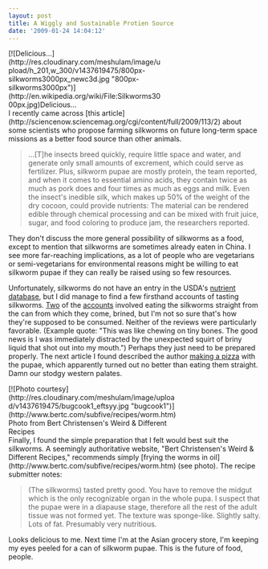 ```yaml
---
layout: post
title: A Wiggly and Sustainable Protien Source
date: '2009-01-24 14:04:12'
---
```



<div class="wp-caption aligncenter" id="attachment_213" style="width: 310px">[![Delicious...](http://res.cloudinary.com/meshulam/image/upload/h_201,w_300/v1437619475/800px-silkworms3000px_newc3d.jpg "800px-silkworms3000px")](http://en.wikipedia.org/wiki/File:Silkworms3000px.jpg)Delicious...

</div>I recently came across [this article](http://sciencenow.sciencemag.org/cgi/content/full/2009/113/2) about some scientists who propose farming silkworms on future long-term space missions as a better food source than other animals.

> ...[T]he insects breed quickly, require little space and water, and generate only small amounts of excrement, which could serve as fertilizer. Plus, silkworm pupae are mostly protein, the team reported, and when it comes to essential amino acids, they contain twice as much as pork does and four times as much as eggs and milk. Even the insect's inedible silk, which makes up 50% of the weight of the dry cocoon, could provide nutrients: The material can be rendered edible through chemical processing and can be mixed with fruit juice, sugar, and food coloring to produce jam, the researchers reported.

They don't discuss the more general possibility of silkworms as a food, except to mention that silkworms are sometimes already eaten in China. I see more far-reaching implications, as a lot of people who are vegetarians or semi-vegetarians for environmental reasons might be willing to eat silkworm pupae if they can really be raised using so few resources.

Unfortunately, silkworms do not have an entry in the USDA's [nutrient database](http://www.nal.usda.gov/fnic/foodcomp/search/), but I did manage to find a few firsthand accounts of tasting silkworms. [Two](http://www.thesneeze.com/mt-archives/000398.php) of the [accounts](http://www.riverfronttimes.com/2008-01-23/restaurants/keep-it-down/) involved eating the silkworms straight from the can from which they come, brined, but I'm not so sure that's how they're supposed to be consumed. Neither of the reviews were particularly favorable. (Example quote: "This was like chewing on tiny bones. The good news is I was immediately distracted by the unexpected squirt of briny liquid that shot out into my mouth.") Perhaps they just need to be prepared properly. The next article I found described the author [making a pizza](http://www.blogjam.com/2007/06/28/silkworm-pupa-pizza/) with the pupae, which apparently turned out no better than eating them straight. Damn our stodgy western palates.

<div class="wp-caption alignright" id="attachment_212" style="width: 335px">[![Photo courtesy](http://res.cloudinary.com/meshulam/image/upload/v1437619475/bugcook1_eftsyy.jpg "bugcook1")](http://www.bertc.com/subfive/recipes/worm.htm)Photo from Bert Christensen's Weird & Different Recipes

</div>Finally, I found the simple preparation that I felt would best suit the silkworms. A seemingly authoritative website, "Bert Christensen's Weird & Different Recipes," recommends simply [frying the worms in oil](http://www.bertc.com/subfive/recipes/worm.htm) (see photo). The recipe submitter notes:

> (The silkworms) tasted pretty good. You have to remove the midgut which is the only recognizable organ in the whole pupa. I suspect that the pupae were in a diapause stage, therefore all the rest of the adult tissue was not formed yet. The texture was sponge-like. Slightly salty. Lots of fat. Presumably very nutritious.

Looks delicious to me. Next time I'm at the Asian grocery store, I'm keeping my eyes peeled for a can of silkworm pupae. This is the future of food, people.


